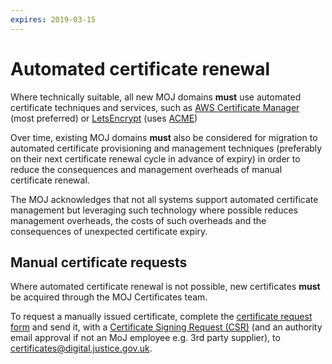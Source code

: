 ```yaml
---
expires: 2019-03-15
---
```

# Automated certificate renewal

Where technically suitable, all new MOJ domains **must** use automated certificate techniques and services, such as [AWS Certificate Manager](https://aws.amazon.com/certificate-manager/) (most preferred) or [LetsEncrypt](https://letsencrypt.org/) (uses [ACME](https://en.wikipedia.org/wiki/Automated_Certificate_Management_Environment))

Over time, existing MOJ domains **must** also be considered for migration to automated certificate provisioning and management techniques (preferably on their next certificate renewal cycle in advance of expiry) in order to reduce the consequences and management overheads of manual certificate renewal.

The MOJ acknowledges that not all systems support automated certificate management but leveraging such technology where possible reduces management overheads, the costs of such overheads and the consequences of unexpected certificate expiry.

## Manual certificate requests

Where automated certificate renewal is not possible, new certificates **must** be acquired through the MOJ Certificates team.

To request a manually issued certificate, complete the [certificate request form](https://docs.google.com/document/d/14XbWoudZd-t4-J3mDBcrAeafAbqxwvdkV-u3Zf8eLOs/edit?usp=sharing) and send it, with a [Certificate Signing Request (CSR)](https://docs.gandi.net/en/ssl/common_operations/csr.html#generate-csr) (and an authority email approval if not an MoJ employee e.g. 3rd party supplier), to certificates@digital.justice.gov.uk.
